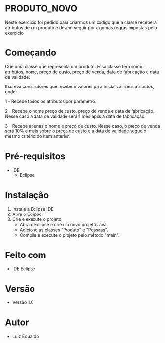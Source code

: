 # PRODUTO_NOVO

Neste exercicio foi pedido para criarmos um codigo que a classe recebera atributos de um produto e devem seguir por algumas regras impostas pelo exercicio

# Começando

Crie uma classe que representa um produto. Essa classe terá como atributos, nome, preço de custo, preço de venda, data de fabricação e data de validade.

Escreva construtores que recebem valores para inicializar seus atributos, onde:

1 - Recebe todos os atributos por parâmetro.

2 - Recebe o nome preço de custo, preço de venda e data de fabricação. Nesse caso a data de validade será 1 mês após a data de fabricação.

3 - Recebe apenas o nome e preço de custo. Nesse caso, o preço de venda será 10% a mais sobre o preço de custo e a data de validade segue o mesmo critério do item anterior.

# Pré-requisitos

- IDE
    - Eclipse

# Instalação

1. Instale a Eclipse IDE
2. Abra o Eclipse
3. Crie e execute o projeto
   - Abra o Eclipse e crie um novo projeto Java.
   - Adicione as classes "Produto" e "Pessoas".
   - Compile e execute o projeto pelo método "main".

# Feito com 

- IDE Eclipse

# Versão

- Versão 1.0

# Autor

- Luiz Eduardo
